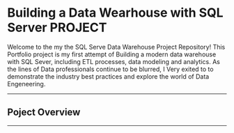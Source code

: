 # Building a Data Wearhouse with SQL Server PROJECT

Welcome to the my the SQL Serve Data Warehouse Project Repository! <n>
This Portfolio project is my first attempt of Building a modern data warehouse with SQL Sever, including ETL processes, data modeling and analytics.
As the lines of Data professionals continue to be blurred, I Very exited to to demonstrate the industry best practices and explore the world of Data Engeneering.
***


## Poject Overview
-----
